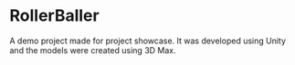 # RollerBaller
A demo project made for project showcase. It was developed using Unity and the models were created using 3D Max. 
